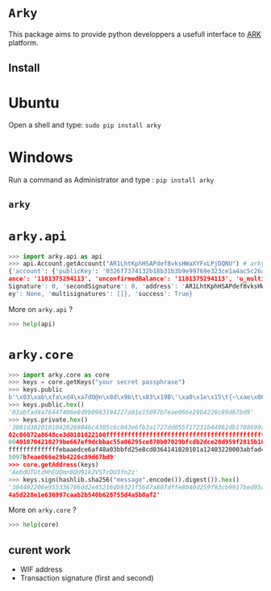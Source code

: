 # `Arky`

This package aims to provide python developpers a usefull interface to [ARK](https://ark.io/) platform.

## Install

# Ubuntu

Open a shell and type: `sudo pip install arky`

# Windows

Run a command as Administrator and type : `pip install arky`

## `arky`

# `arky.api`

```python
>>> import arky.api as api
>>> api.Account.getAccount("AR1LhtKphHSAPdef8vksHWaXYFxLPjDQNU") # arky delegate
{'account': {'publicKey': '0326f7374132b18b31b3b9e99769e323ce1a4ac5c26a43111472614bcf6c65a377', 'bal
ance': '1101375294113', 'unconfirmedBalance': '1101375294113', 'u_multisignatures': [], 'unconfirmed
Signature': 0, 'secondSignature': 0, 'address': 'AR1LhtKphHSAPdef8vksHWaXYFxLPjDQNU', 'secondPublicK
ey': None, 'multisignatures': []}, 'success': True}
```

More on `arky.api` ?

```python
>>> help(api)
```

# `arky.core`

```python
>>> import arky.core as core
>>> keys = core.getKeys("your secret passphrase")
>>> keys.public
b'\x03\xab\xfa\xd4\xa7dO@n\x8d\x9b\t\x83\x19B\'\xa0\x1e\x15\t{~\xae\x06n)\xb4"l\x89\xd6{\xd9'
>>> keys.public.hex()
'03abfad4a7644f406e8d9b0983194227a01e15097b7eae066e29b4226c89d67bd9'
>>> keys.private.hex()
'3081d3020101042026984bc4305c6c043e6fb3a1727dd055f17231b44982db1788699a154c5c4e9ca081853081820201013
02c06072a8648ce3d0101022100fffffffffffffffffffffffffffffffffffffffffffffffffffffffefffffc2f300604010
004010704210279be667ef9dcbbac55a06295ce870b07029bfcdb2dce28d959f2815b16f81798022100fffffffffffffffff
ffffffffffffffebaaedce6af48a03bbfd25e8cd0364141020101a12403220003abfad4a7644f406e8d9b0983194227a01e1
5097b7eae066e29b4226c89d67bd9'
>>> core.getAddress(keys)
'AebdUTUtzHhEUQmn8QU91k2VSTrDU3fn2z'
>>> keys.sign(hashlib.sha256("message".encode()).digest()).hex()
'304402206e955336706dd2e45216db9321f5647a807dffe8040d259f93cb9917bed95ac502201fce153afaac89220a084da
4a5d228e1e636997caab2b540b628755d4a5b0af2'
```
More on `arky.core` ?

```python
>>> help(core)
```

## curent work

 * WIF address
 * Transaction signature (first and second) 
